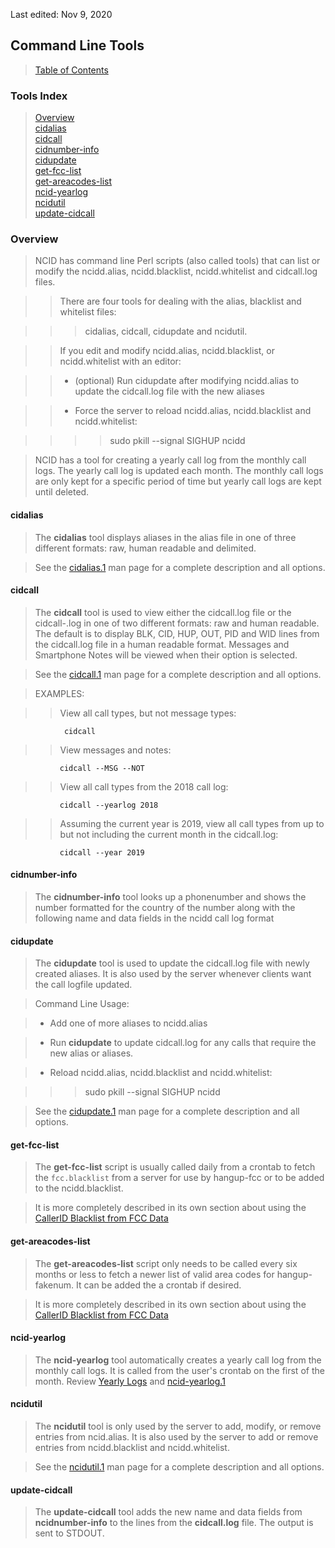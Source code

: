 <!-- Tools.md - Removable HEADER Start -->

Last edited: Nov 9, 2020

<!-- Removable HEADER End -->

## <a name="tools_top"></a> Command Line Tools

> [Table of Contents](#doc_top)

### Tools Index

> [Overview](#tools_ov)  
  [cidalias](#tools_alias)  
  [cidcall](#tools_call)  
  [cidnumber-info](#tools_numberinfo)  
  [cidupdate](#tools_update)  
  [get-fcc-list](#tools_fcc)  
  [get-areacodes-list](#tools_areacodes)  
  [ncid-yearlog](#tools_yl)  
  [ncidutil](#tools_util)  
  [update-cidcall](#tools_callupdate)

### <a name="tools_ov"></a>Overview

> NCID has command line Perl scripts (also called tools) that can 
  list or modify the ncidd.alias, ncidd.blacklist, ncidd.whitelist and
  cidcall.log files.

>> There are four tools for dealing with the alias, blacklist and whitelist files:

>>>cidalias, cidcall, cidupdate and ncidutil.

>> If you edit and modify ncidd.alias, ncidd.blacklist, or ncidd.whitelist
  with an editor:

>> - (optional) Run cidupdate after modifying ncidd.alias to update the
    cidcall.log file with the new aliases

>> - Force the server to reload ncidd.alias, ncidd.blacklist and ncidd.whitelist:

>>>> sudo pkill --signal SIGHUP ncidd

> NCID has a tool for creating a yearly call log from the monthly call logs.
  The yearly call log is updated each month.  The monthly call logs are only
  kept for a specific period of time but yearly call logs are kept until deleted.

#### <a name="tools_alias"></a>cidalias

> The **cidalias** tool displays aliases in the alias file in one of 
  three different formats: raw, human readable and delimited.
  
> See the [cidalias.1](http://ncid.sourceforge.net/man/cidalias.1.html) 
  man page for a complete description and all options.

#### <a name="tools_call"></a>cidcall

> The **cidcall** tool is used to view either the cidcall.log file  or the cidcall-<test>.log 
  in one of two different formats: raw and human readable.  The default is to display BLK, CID, 
  HUP, OUT, PID and WID lines from the cidcall.log file in a human readable format. Messages and Smartphone Notes will be viewed when their option is selected.

> See the [cidcall.1](http://ncid.sourceforge.net/man/cidcall.1.html)
  man page for a complete description and all options.

> EXAMPLES:

>> View all call types, but not message types:

                cidcall

>> View messages and notes:

               cidcall --MSG --NOT

>> View all call types from the 2018 call log:

               cidcall --yearlog 2018

>> Assuming the current year is 2019, view all call types from up to but not including the 
   current month in the cidcall.log:


               cidcall --year 2019

#### <a name="tools_numberinfo"></a>cidnumber-info

> The **cidnumber-info** tool looks up a phonenumber and shows the number formatted
> for the country of the number along with the following name and data fields in the
> ncidd call log format


#### <a name="tools_update"></a>cidupdate

> The **cidupdate** tool is used to update the cidcall.log file with 
  newly created aliases. It is also used by the server whenever clients
  want the call logfile updated.

> Command Line Usage:

> - Add one of more aliases to ncidd.alias

> - Run **cidupdate** to update cidcall.log for any calls that require 
    the new alias or aliases.

> - Reload ncidd.alias, ncidd.blacklist and ncidd.whitelist:

>>> sudo pkill --signal SIGHUP ncidd
  
> See the [cidupdate.1](http://ncid.sourceforge.net/man/cidupdate.1.html) 
  man page for a complete description and all options.

#### <a name="tools_fcc"></a>get-fcc-list

> The **get-fcc-list** script is usually called daily from a crontab 
  to fetch the `fcc.blacklist` from a server for use by hangup-fcc or
  to be added to the ncidd.blacklist.
  
> It is more completely described in its own section about using the
  [CallerID Blacklist from FCC Data](#fccdata_top)

#### <a name="tools_areacodes"></a>get-areacodes-list

> The **get-areacodes-list** script only needs to be called every six months
or less to fetch a newer list of valid area codes for hangup-fakenum.
It can be added the a crontab if desired.

> It is more completely described in its own section about using the
  [CallerID Blacklist from FCC Data](#fccdata_top)

#### <a name="tools_yl"></a>ncid-yearlog

> The **ncid-yearlog** tool automatically creates a yearly call log from the monthly call logs.  It is
  called from the user's crontab on the first of the month.
  Review [Yearly Logs](#log_year) and
  [ncid-yearlog.1](http://ncid.sourceforge.net/man/ncid-yearlog.1.html)

#### <a name="tools_util"></a>ncidutil

> The **ncidutil** tool is only used by the server to add, modify, or remove
  entries from ncid.alias. It is also used by the server to add or 
  remove entries from ncidd.blacklist and ncidd.whitelist.

> See the [ncidutil.1](http://ncid.sourceforge.net/man/ncidutil.1.html) 
  man page for a complete description and all options.

#### <a name="tools_callupdate"></a>update-cidcall

> The **update-cidcall** tool adds the new name and data fields from **ncidnumber-info**
> to the lines from the **cidcall.log** file.  The output is sent to STDOUT.

